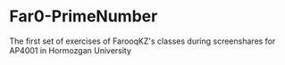 # Far0-PrimeNumber
The first set of exercises of FarooqKZ's classes during screenshares for AP4001 in Hormozgan University
